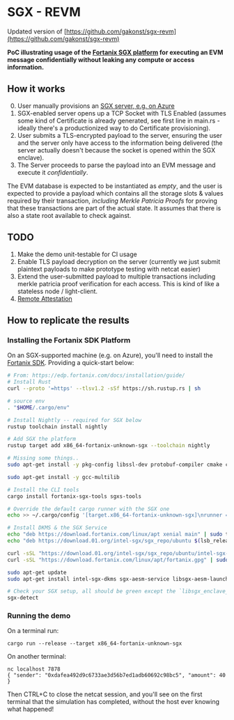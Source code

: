 # SGX - REVM
Updated version of [https://github.com/gakonst/sgx-revm](https://github.com/gakonst/sgx-revm)

**PoC illustrating usage of the [Fortanix SGX platform](https://edp.fortanix.com/docs/) for executing
an EVM message confidentially without leaking any compute or access
information.**

## How it works

0. User manually provisions an [SGX server, e.g. on Azure](https://learn.microsoft.com/en-us/azure/confidential-computing/quick-create-portal)
1. SGX-enabled server opens up a TCP Socket with TLS Enabled (assumes some kind of Certificate is already generated, see first line in main.rs - ideally there's a productionized way to do Certificate provisioning).
2. User submits a TLS-encrypted payload to the server, ensuring the user and the server only have access to the information being delivered (the server actually doesn't because the socket is opened within the SGX enclave).
3. The Server proceeds to parse the payload into an EVM message and execute it _confidentially_.

The EVM database is expected to be instantiated as _empty_, and the user is expected to provide a payload which contains all the storage slots & values required by their transaction, _including Merkle Patricia Proofs_ for proving that these transactions are part of the actual state. It assumes that there is also a state root available to check against.

## TODO

1. Make the demo unit-testable for CI usage
1. Enable TLS payload decryption on the server (currently we just submit plaintext payloads to make prototype testing with netcat easier)
1. Extend the user-submitted payload to multiple transactions including merkle patricia proof verification for each access. This is kind of like a stateless node / light-client.
1. [Remote Attestation](https://edp.fortanix.com/docs/examples/attestation/)

## How to replicate the results

### Installing the Fortanix SDK Platform

On an SGX-supported machine (e.g. on Azure), you'll need to install the [Fortanix SDK](https://edp.fortanix.com/docs/).
Providing a quick-start below:

```bash
# From: https://edp.fortanix.com/docs/installation/guide/
# Install Rust
curl --proto '=https' --tlsv1.2 -sSf https://sh.rustup.rs | sh

# source env
. "$HOME/.cargo/env"

# Install Nightly -- required for SGX below
rustup toolchain install nightly

# Add SGX the platform
rustup target add x86_64-fortanix-unknown-sgx --toolchain nightly

# Missing some things..
sudo apt-get install -y pkg-config libssl-dev protobuf-compiler cmake clang

sudo apt-get install -y gcc-multilib

# Install the CLI tools
cargo install fortanix-sgx-tools sgxs-tools

# Override the default cargo runner with the SGX one
echo >> ~/.cargo/config '[target.x86_64-fortanix-unknown-sgx]\nrunner = "ftxsgx-runner-cargo"'

# Install DKMS & the SGX Service
echo "deb https://download.fortanix.com/linux/apt xenial main" | sudo tee -a /etc/apt/sources.list.d/fortanix.list >/dev/null
echo "deb https://download.01.org/intel-sgx/sgx_repo/ubuntu $(lsb_release -cs) main" | sudo tee -a /etc/apt/sources.list.d/intel-sgx.list >/dev/null

curl -sSL "https://download.01.org/intel-sgx/sgx_repo/ubuntu/intel-sgx-deb.key" | sudo -E apt-key add -
curl -sSL "https://download.fortanix.com/linux/apt/fortanix.gpg" | sudo -E apt-key add -

sudo apt-get update
sudo apt-get install intel-sgx-dkms sgx-aesm-service libsgx-aesm-launch-plugin

# Check your SGX setup, all should be green except the `libsgx_enclave_common` maybe.
sgx-detect
```

### Running the demo

On a terminal run:
```
cargo run --release --target x86_64-fortanix-unknown-sgx
```

On another terminal:
```
nc localhost 7878
{ "sender": "0xdafea492d9c6733ae3d56b7ed1adb60692c98bc5", "amount": 40 }
```

Then CTRL+C to close the netcat session, and you'll see on the first terminal that the simulation has completed, without the host ever knowing what happened!

